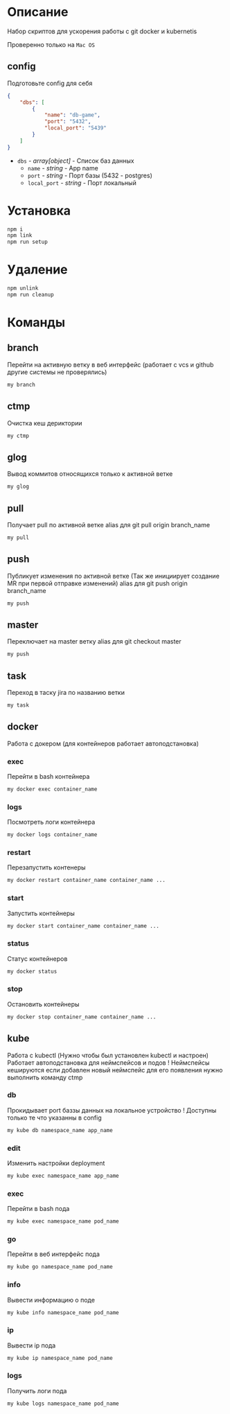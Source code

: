 # Описание

Набор скриптов для ускорения работы с git docker и kubernetis

Проверенно только на `Mac OS`

## config

Подготовьте config для себя

```json
{
    "dbs": [
        {
            "name": "db-game",
            "port": "5432",
            "local_port": "5439"
        }
    ]
}

```

- `dbs` - *array[object]* - Список баз данных
  - `name` - *string* - App name
  - `port` - *string* - Порт базы (5432 - postgres)
  - `local_port` - *string* - Порт локальный

# Установка

```bash
npm i
npm link
npm run setup
```

# Удаление
```bash
npm unlink
npm run cleanup
```

# Команды

## branch

Перейти на активную ветку в веб интерфейс (работает с vcs и github другие системы не проверялись)
```bash
my branch
```

## ctmp

Очистка кеш дериктории
```bash
my ctmp
```

## glog

Вывод коммитов относящихся только к активной ветке
```bash
my glog
```

## pull

Получает pull по активной ветке
alias для git pull origin branch_name
```bash
my pull
```

## push

Публикует изменения по активной ветке (Так же инициирует создание MR при первой отправке изменений)
alias для git push origin branch_name
```bash
my push
```

## master

Переключает на master ветку
alias для git checkout master
```bash
my push
```

## task

Переход в таску jira по названию ветки
```bash
my task
```

## docker

Работа с докером (для контейнеров работает автоподстановка)

### exec

Перейти в bash контейнера
```bash
my docker exec container_name
```

### logs

Посмотреть логи контейнера
```bash
my docker logs container_name
```

### restart

Перезапустить контенеры
```bash
my docker restart container_name container_name ...
```

### start

Запустить контейнеры
```bash
my docker start container_name container_name ...
```

### status

Статус контейнеров
```bash
my docker status
```

### stop

Остановить контейнеры
```bash
my docker stop container_name container_name ...
```

## kube

Работа с kubectl (Нужно чтобы был установлен kubectl и настроен)
Работает автоподстановка для неймспейсов и подов
! Неймспейсы кешируются если добавлен новый неймспейс для его появления нужно выполнить команду ctmp

### db

Прокидывает port баззы данных на локальное устройство
! Доступны только те что указанны в config
```bash
my kube db namespace_name app_name
```

### edit

Изменить настройки deployment
```bash
my kube exec namespace_name app_name
```

### exec

Перейти в bash пода
```bash
my kube exec namespace_name pod_name
```

### go

Перейти в веб интерфейс пода
```bash
my kube go namespace_name pod_name
```

### info

Вывести информацию о поде
```bash
my kube info namespace_name pod_name
```

### ip

Вывести ip пода
```bash
my kube ip namespace_name pod_name
```

### logs

Получить логи пода
```bash
my kube logs namespace_name pod_name
```
